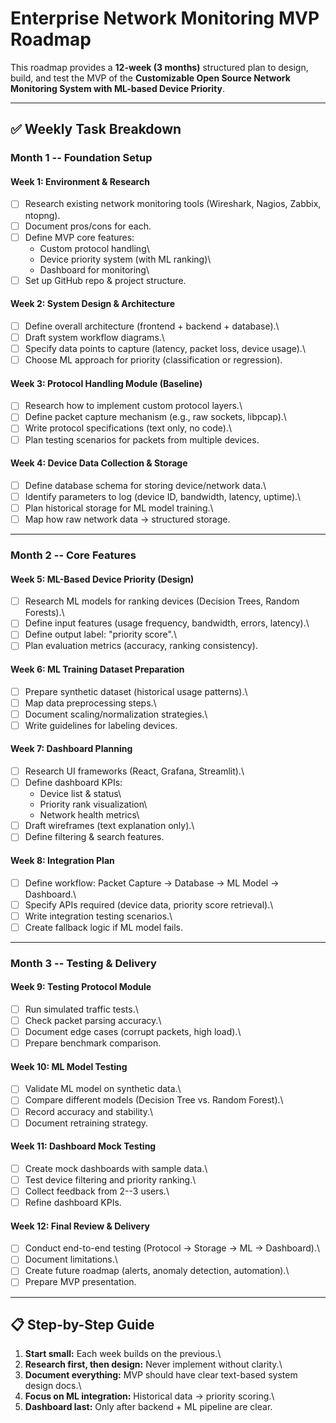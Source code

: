 # Enterprise Network Monitoring MVP Roadmap

This roadmap provides a **12-week (3 months)** structured plan to
design, build, and test the MVP of the **Customizable Open Source
Network Monitoring System with ML-based Device Priority**.

------------------------------------------------------------------------

## ✅ Weekly Task Breakdown

### **Month 1 -- Foundation Setup**

#### Week 1: Environment & Research

-   [ ] Research existing network monitoring tools (Wireshark, Nagios,
    Zabbix, ntopng).
-   [ ] Document pros/cons for each.
-   [ ] Define MVP core features:
    -   Custom protocol handling\
    -   Device priority system (with ML ranking)\
    -   Dashboard for monitoring\
-   [ ] Set up GitHub repo & project structure.

#### Week 2: System Design & Architecture

-   [ ] Define overall architecture (frontend + backend + database).\
-   [ ] Draft system workflow diagrams.\
-   [ ] Specify data points to capture (latency, packet loss, device
    usage).\
-   [ ] Choose ML approach for priority (classification or regression).

#### Week 3: Protocol Handling Module (Baseline)

-   [ ] Research how to implement custom protocol layers.\
-   [ ] Define packet capture mechanism (e.g., raw sockets, libpcap).\
-   [ ] Write protocol specifications (text only, no code).\
-   [ ] Plan testing scenarios for packets from multiple devices.

#### Week 4: Device Data Collection & Storage

-   [ ] Define database schema for storing device/network data.\
-   [ ] Identify parameters to log (device ID, bandwidth, latency,
    uptime).\
-   [ ] Plan historical storage for ML model training.\
-   [ ] Map how raw network data → structured storage.

------------------------------------------------------------------------

### **Month 2 -- Core Features**

#### Week 5: ML-Based Device Priority (Design)

-   [ ] Research ML models for ranking devices (Decision Trees, Random
    Forests).\
-   [ ] Define input features (usage frequency, bandwidth, errors,
    latency).\
-   [ ] Define output label: "priority score".\
-   [ ] Plan evaluation metrics (accuracy, ranking consistency).

#### Week 6: ML Training Dataset Preparation

-   [ ] Prepare synthetic dataset (historical usage patterns).\
-   [ ] Map data preprocessing steps.\
-   [ ] Document scaling/normalization strategies.\
-   [ ] Write guidelines for labeling devices.

#### Week 7: Dashboard Planning

-   [ ] Research UI frameworks (React, Grafana, Streamlit).\
-   [ ] Define dashboard KPIs:
    -   Device list & status\
    -   Priority rank visualization\
    -   Network health metrics\
-   [ ] Draft wireframes (text explanation only).\
-   [ ] Define filtering & search features.

#### Week 8: Integration Plan

-   [ ] Define workflow: Packet Capture → Database → ML Model →
    Dashboard.\
-   [ ] Specify APIs required (device data, priority score retrieval).\
-   [ ] Write integration testing scenarios.\
-   [ ] Create fallback logic if ML model fails.

------------------------------------------------------------------------

### **Month 3 -- Testing & Delivery**

#### Week 9: Testing Protocol Module

-   [ ] Run simulated traffic tests.\
-   [ ] Check packet parsing accuracy.\
-   [ ] Document edge cases (corrupt packets, high load).\
-   [ ] Prepare benchmark comparison.

#### Week 10: ML Model Testing

-   [ ] Validate ML model on synthetic data.\
-   [ ] Compare different models (Decision Tree vs. Random Forest).\
-   [ ] Record accuracy and stability.\
-   [ ] Document retraining strategy.

#### Week 11: Dashboard Mock Testing

-   [ ] Create mock dashboards with sample data.\
-   [ ] Test device filtering and priority ranking.\
-   [ ] Collect feedback from 2--3 users.\
-   [ ] Refine dashboard KPIs.

#### Week 12: Final Review & Delivery

-   [ ] Conduct end-to-end testing (Protocol → Storage → ML →
    Dashboard).\
-   [ ] Document limitations.\
-   [ ] Create future roadmap (alerts, anomaly detection, automation).\
-   [ ] Prepare MVP presentation.

------------------------------------------------------------------------

## 📋 Step-by-Step Guide

1.  **Start small:** Each week builds on the previous.\
2.  **Research first, then design:** Never implement without clarity.\
3.  **Document everything:** MVP should have clear text-based system
    design docs.\
4.  **Focus on ML integration:** Historical data → priority scoring.\
5.  **Dashboard last:** Only after backend + ML pipeline are clear.


